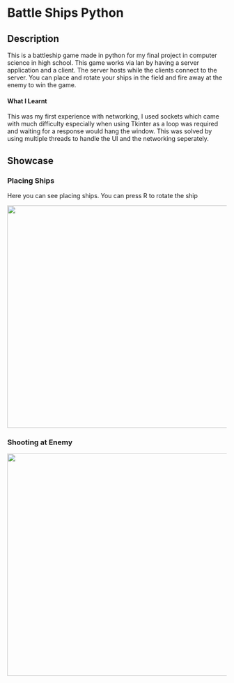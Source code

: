 <body>
<h1>Battle Ships Python</h1>
<p>
<h2>Description</h2>
This is a battleship game made in python for my final project in computer science in high school. This game works via lan by having a server application and a client. The server hosts while the clients connect to the server. You can place and rotate your ships in the field and fire away at the enemy to win the game.

<h4>What I Learnt</h4>
This was my first experience with networking, I used sockets which came with much difficulty especially when using Tkinter as a loop was required and waiting for a response would hang the window. This was solved by using multiple threads to handle the UI and the networking seperately.

<h2>Showcase</h2>
<h3>Placing Ships</h3>
<p>Here you can see placing ships. You can press R to rotate the ship</p>
<img src="https://user-images.githubusercontent.com/43081670/220804880-58ad32c0-59b3-4288-84f1-7557fbb64bf8.gif" width="510" />

<h3>Shooting at Enemy</h3>
<img src="https://user-images.githubusercontent.com/43081670/220805150-b84758aa-1b81-45b5-a2f8-19f9628eebb7.gif" width="510" />
</body>
